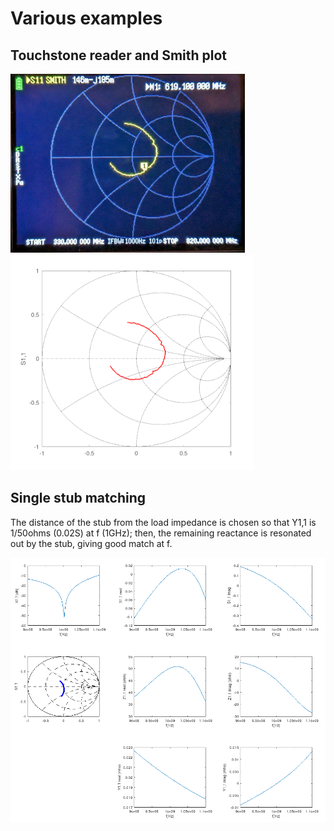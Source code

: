 # Various examples

## Touchstone reader and Smith plot


![touchstonereadvna](touchstonereadvna2.jpg) ![generated](touchstonesmithgenerated2.png)

## Single stub matching

The distance of the stub from the load impedance is chosen so that Y1,1 is 1/50ohms (0.02S) at f (1GHz); then, the remaining reactance is resonated out by the stub, giving good match at f.

![singlestubmatch](singlestubmatch2.png)

